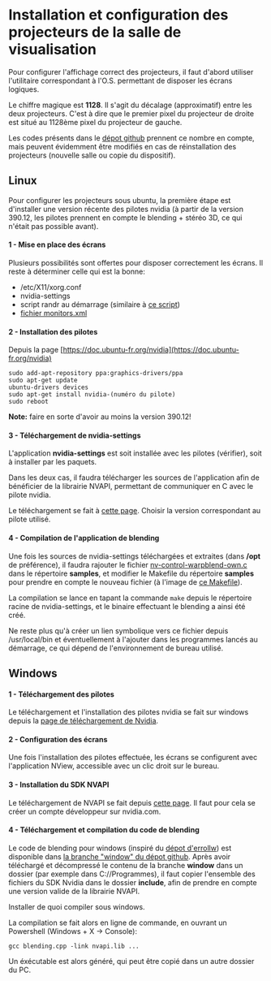 # Installation et configuration des projecteurs de la salle de visualisation

Pour configurer l'affichage correct des projecteurs, il faut d'abord utiliser l'utilitaire correspondant à l'O.S. permettant de disposer les écrans logiques.

Le chiffre magique est **1128**. Il s'agit du décalage (approximatif) entre les deux projecteurs. C'est à dire que le premier pixel du projecteur de droite est situé au 1128ème pixel du projecteur de gauche.

Les codes présents dans le [dépot github]() prennent ce nombre en compte, mais peuvent évidemment être modifiés en cas de réinstallation des projecteurs (nouvelle salle ou copie du dispositif).

## Linux

Pour configurer les projecteurs sous ubuntu, la première étape est d'installer une version récente des pilotes nvidia (à partir de la version 390.12, les pilotes prennent en compte le blending + stéréo 3D, ce qui n'était pas possible avant). 

#### 1 - Mise en place des écrans
Plusieurs possibilités sont offertes pour disposer correctement les écrans. Il reste à déterminer celle qui est la bonne:
* /etc/X11/xorg.conf
* nvidia-settings
* script randr au démarrage (similaire à [ce script](https://github.com/ISCDdocs/blendingNvidia/blob/linux/randr.sh))
* [fichier monitors.xml](https://github.com/ISCDdocs/blendingNvidia/blob/linux/monitors.xml)

#### 2 - Installation des pilotes
Depuis la page [https://doc.ubuntu-fr.org/nvidia](https://doc.ubuntu-fr.org/nvidia)
```
sudo add-apt-repository ppa:graphics-drivers/ppa 
sudo apt-get update 
ubuntu-drivers devices  
sudo apt-get install nvidia-(numéro du pilote)
sudo reboot
```
**Note:** faire en sorte d'avoir au moins la version 390.12!

#### 3 - Téléchargement de nvidia-settings
L'application **nvidia-settings** est soit installée avec les pilotes (vérifier), soit à installer par les paquets.

Dans les deux cas, il faudra télécharger les sources de l'application afin de bénéficier de la librairie NVAPI, permettant de communiquer en C avec le pilote nvidia.

Le téléchargement se fait à [cette page](https://github.com/NVIDIA/nvidia-settings/releases). Choisir la version correspondant au pilote utilisé.

#### 4 - Compilation de l'application de blending
Une fois les sources de nvidia-settings téléchargées et extraites (dans **/opt** de préférence), il faudra rajouter le fichier  [nv-control-warpblend-own.c](https://github.com/ISCDdocs/blendingNvidia/blob/linux/nv-control-warpblend-own.c) dans le répertoire **samples**, et modifier le Makefile du répertoire **samples** pour prendre en compte le nouveau fichier (à l'image de [ce Makefile](https://github.com/ISCDdocs/blendingNvidia/blob/linux/Makefile)).

La compilation se lance en tapant la commande `make` depuis le répertoire racine de nvidia-settings, et le binaire effectuant le blending a ainsi été créé.

Ne reste plus qu'à créer un lien symbolique vers ce fichier depuis /usr/local/bin et éventuellement à l'ajouter dans les programmes lancés au démarrage, ce qui dépend de l'environnement de bureau utilisé.

## Windows 

#### 1 - Téléchargement des pilotes
Le téléchargement et l'installation des pilotes nvidia se fait sur windows depuis la [page de téléchargement de Nvidia](http://www.nvidia.fr/Download/index.aspx?lang=fr).

#### 2 - Configuration des écrans
Une fois l'installation des pilotes effectuée, les écrans se configurent avec l'application NView, accessible avec un clic droit sur le bureau.

#### 3 - Installation du SDK NVAPI
Le téléchargement de NVAPI se fait depuis [cette page](https://developer.nvidia.com/nvapi). Il faut pour cela se créer un compte développeur sur nvidia.com.

#### 4 - Téléchargement et compilation du code de blending
Le code de blending pour windows (inspiré du [dépot d'errollw](https://github.com/errollw/Warp-and-Blend-Quadros)) est disponible dans [la branche "window" du dépot github](https://github.com/ISCDdocs/blendingNvidia/tree/window). Après avoir téléchargé et décompressé le contenu de la branche **window** dans un dossier (par exemple dans C://Programmes), il faut copier l'ensemble des fichiers du SDK Nvidia dans le dossier **include**, afin de prendre en compte une version valide de la librairie NVAPI.

Installer de quoi compiler sous windows.

La compilation se fait alors en ligne de commande, en ouvrant un Powershell (Windows + X -> Console):
```
gcc blending.cpp -link nvapi.lib ...
```

Un éxécutable est alors généré, qui peut être copié dans un autre dossier du PC.
